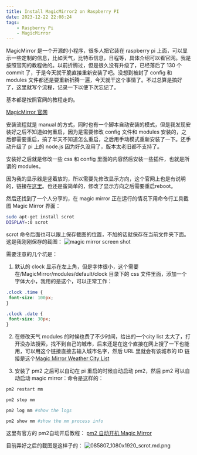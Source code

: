 ```yaml
---
title: Install MagicMirror2 on Raspberry PI
date: 2023-12-22 22:08:24
tags:
    - Raspberry Pi
    - MagicMirror
---
```


MagicMirror 是一个开源的小程序，很多人把它装在 raspberry pi 上面，可以显示一些定制的信息，比如天气，比特币信息，日程等，具体介绍可以看官网。我是按照官网的教程做的。以前折腾过，但是很久没有升级了，已经落后了 130 个 commit 了，于是今天就干脆直接重新安装了吧。没想到被封了 config 和 modules 文件都还是要重新折腾一遍，今天就干这个事情了。不过总算是搞好了，这里就写个流程，记录一下以便下次忘记了。

基本都是按照官网的教程走的。

[MagicMirror 官网](https://magicmirror.builders/)

安装流程就是 manual 的方式，同时也有一个脚本自动安装的模式，但是我发现安装好之后不知道如何重启，因为是需要修改 config 文件和 modules 安装的，之后都需要重启，搞了半天不知道怎么重启，之后用手动模式重新安装了一下。还手动升级了 pi 上的 node.js 因为好久没用了，版本太老旧都不支持了。

安装好之后就是修改一些 css 和 config 里面的内容然后安装一些插件，也就是所谓的 modules。

因为我的显示器是竖着放的，所以需要先修改显示方向，这个官网上也是有说明的，链接在[这里](https://github.com/MichMich/MagicMirror/wiki/Configuring-the-Raspberry-Pi)。也还是蛮简单的，修改了显示方向之后需要重启reboot。

然后还找到了一个人分享的，在 magic mirror 正在运行的情况下用命令行工具截图 Magic Mirror 界面：
``` bash
sudo apt-get install scrot
DISPLAY=:0 scrot
```
scrot 命令后面也可以跟上保存截图的位置，不加的话就保存在当前文件夹下面。
这是我刚刚保存的截图：
![magic mirror screen shot](/images/mmsc1.png)

需要注意的几个坑是：
1. 默认的 clock 显示在左上角，但是字体很小，这个需要在/MagicMirror/modules/default/clock 目录下的 css 文件里面，添加一个字体大小，我用的是这个，可以正常工作：
``` css
.clock .time {
 font-size: 100px;
}

.clock .date {
 font-size: 30px;
}
```
2. 在修改天气 modules 的时候也费了不少时间，给出的一个city list 太大了，打开没办法搜索，找不到自己的城市，后来还是在这个直接在网上搜了一下也能用，可以用这个链接直接去输入城市名字，然后 URL 里就会有该城市的 ID
链接是这个[Magic Mirror Weather City List](https://openweathermap.org/city/5219722)

3. 安装了 pm2 之后可以自动在 pi 重启的时候自动启动 pm2，然后 pm2 可以自动启动 magic mirror：命令是这样的：
``` bash
pm2 restart mm

pm2 stop mm

pm2 log mm #show the logs

pm2 show mm #show the mm process info
```
这里有官方的 pm2自动开启教程：
[pm2 自动开机 Magic Mirror](https://docs.magicmirror.builders/configuration/autostart.html#using-pm2)

目前弄好之后的截图是这样子的：
![085807_1080x1920_scrot.md.png](/images/mmsc2.png)
